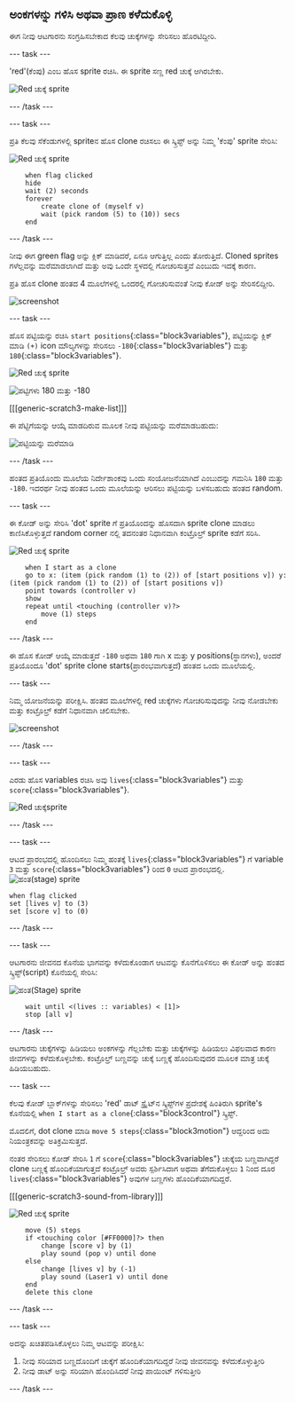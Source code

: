 ## ಅಂಕಗಳನ್ನು ಗಳಿಸಿ ಅಥವಾ ಪ್ರಾಣ ಕಳೆದುಕೊಳ್ಳಿ

ಈಗ ನೀವು ಆಟಗಾರನು ಸಂಗ್ರಹಿಸಬೇಕಾದ ಕೆಲವು ಚುಕ್ಕೆಗಳನ್ನು ಸೇರಿಸಲು ಹೊರಟಿದ್ದೀರಿ.

\--- task \---

'red'(ಕೆಂಪು) ಎಂಬ ಹೊಸ sprite ರಚಿಸಿ. ಈ sprite ಸಣ್ಣ red ಚುಕ್ಕೆ ಆಗಿರಬೇಕು.

![Red ಚುಕ್ಕೆ sprite](images/dots-red.png)

\--- /task \---

\--- task \---

ಪ್ರತಿ ಕೆಲವು ಸೆಕೆಂಡುಗಳಲ್ಲಿ sprite‌ನ ಹೊಸ clone ರಚಿಸಲು ಈ ಸ್ಕ್ರಿಪ್ಟ್‌ ಅನ್ನು ನಿಮ್ಮ 'ಕೆಂಪು' sprite ಸೇರಿಸಿ:

![Red ಚುಕ್ಕೆ sprite](images/red-sprite.png)

```blocks3
    when flag clicked
    hide
    wait (2) seconds
    forever
        create clone of (myself v)
        wait (pick random (5) to (10)) secs
    end
```

\--- /task \---

ನೀವು ಈಗ green flag ಅನ್ನು ಕ್ಲಿಕ್ ಮಾಡಿದರೆ, ಏನೂ ಆಗುತ್ತಿಲ್ಲ ಎಂದು ತೋರುತ್ತಿದೆ. Cloned sprites ಗಳೆಲ್ಲವನ್ನು ಮರೆಮಾಡಲಾಗಿದೆ ಮತ್ತು ಅವು ಒಂದೇ ಸ್ಥಳದಲ್ಲಿ ಗೋಚರಿಸುತ್ತವೆ ಎಂಬುದು ಇದಕ್ಕೆ ಕಾರಣ.

ಪ್ರತಿ ಹೊಸ clone ಹಂತದ 4 ಮೂಲೆಗಳಲ್ಲಿ ಒಂದರಲ್ಲಿ ಗೋಚರಿಸುವಂತೆ ನೀವು ಕೋಡ್ ಅನ್ನು ಸೇರಿಸಲಿದ್ದೀರಿ.

![screenshot](images/dots-start.png)

\--- task \---

ಹೊಸ ಪಟ್ಟಿಯನ್ನು ರಚಿಸಿ `start positions`{:class="block3variables"}, ಪಟ್ಟಿಯನ್ನು ಕ್ಲಿಕ್ ಮಾಡಿ `(+)` icon ಮೌಲ್ಯಗಳನ್ನು ಸೇರಿಸಲು `-180`{:class="block3variables"} ಮತ್ತು `180`{:class="block3variables"}.

![Red ಚುಕ್ಕೆ sprite](images/red-sprite.png)

![ಪಟ್ಟಿಗಳು 180 ಮತ್ತು -180](images/dots-list.png)

[[[generic-scratch3-make-list]]]

ಈ ಪೆಟ್ಟಿಗೆಯನ್ನು ಆಯ್ಕೆ ಮಾಡದಿರುವ ಮೂಲಕ ನೀವು ಪಟ್ಟಿಯನ್ನು ಮರೆಮಾಡಬಹುದು:

![ಪಟ್ಟಿಯನ್ನು ಮರೆಮಾಡಿ](images/hide-list.png)

\--- /task \---

ಹಂತದ ಪ್ರತಿಯೊಂದು ಮೂಲೆಯ ನಿರ್ದೇಶಾಂಕವು ಒಂದು ಸಂಯೋಜನೆಯಾಗಿದೆ ಎಂಬುದನ್ನು ಗಮನಿಸಿ `180` ಮತ್ತು `-180`. ಇದರರ್ಥ ನೀವು ಹಂತದ ಒಂದು ಮೂಲೆಯನ್ನು ಆರಿಸಲು ಪಟ್ಟಿಯನ್ನು ಬಳಸಬಹುದು ಹಂತದ random.

\--- task \---

ಈ ಕೋಡ್ ಅನ್ನು ಸೇರಿಸಿ 'dot' sprite ಗೆ ಪ್ರತಿಯೊಂದನ್ನು ಹೊಸದಾಗಿ sprite clone ಮಾಡಲು ಕಾಣಿಸಿಕೊಳ್ಳುತ್ತದೆ random corner ನಲ್ಲಿ ತದನಂತರ ನಿಧಾನವಾಗಿ ಕಂಟ್ರೊಲ್ರ್ sprite ಕಡೆಗೆ ಸರಿಸಿ.

![Red ಚುಕ್ಕೆ sprite](images/red-sprite.png)

```blocks3
    when I start as a clone
    go to x: (item (pick random (1) to (2)) of [start positions v]) y: (item (pick random (1) to (2)) of [start positions v])
    point towards (controller v)
    show
    repeat until <touching (controller v)?>
        move (1) steps
    end
```

\--- /task \---

ಈ ಹೊಸ ಕೋಡ್ ಆಯ್ಕೆ ಮಾಡುತ್ತದೆ `-180` ಅಥವಾ `180` ಗಾಗಿ x ಮತ್ತು y positions(ಸ್ಥಾನಗಳು), ಅಂದರೆ ಪ್ರತಿಯೊಂದೂ 'dot' sprite clone starts(ಪ್ರಾರಂಭವಾಗುತ್ತದೆ) ಹಂತದ ಒಂದು ಮೂಲೆಯಲ್ಲಿ.

\--- task \---

ನಿಮ್ಮ ಯೋಜನೆಯನ್ನು ಪರೀಕ್ಷಿಸಿ. ಹಂತದ ಮೂಲೆಗಳಲ್ಲಿ red ಚುಕ್ಕೆಗಳು ಗೋಚರಿಸುವುದನ್ನು ನೀವು ನೋಡಬೇಕು ಮತ್ತು ಕಂಟ್ರೊಲ್ರ್ ಕಡೆಗೆ ನಿಧಾನವಾಗಿ ಚಲಿಸಬೇಕು.

![screenshot](images/dots-red-test.png)

\--- /task \---

\--- task \---

ಎರಡು ಹೊಸ variables ರಚಿಸಿ ಅವು `lives`{:class="block3variables"} ಮತ್ತು `score`{:class="block3variables"}.

![Red ಚುಕ್ಕೆsprite](images/red-sprite.png)

\--- /task \---

\--- task \---

ಆಟದ ಪ್ರಾರಂಭದಲ್ಲಿ ಹೊಂದಿಸಲು ನಿಮ್ಮ ಹಂತಕ್ಕೆ `lives`{:class="block3variables"} ಗೆ variable `3` ಮತ್ತು `score`{:class="block3variables"} ರಿಂದ `0` ಆಟದ ಪ್ರಾರಂಭದಲ್ಲಿ. ![ಹಂತ(stage) sprite](images/stage-sprite.png)

```blocks3
when flag clicked
set [lives v] to (3)
set [score v] to (0)
```

\--- /task \---

\--- task \---

ಆಟಗಾರನು ಜೀವನದ ಕೊನೆಯ ಭಾಗವನ್ನು ಕಳೆದುಕೊಂಡಾಗ ಆಟವನ್ನು ಕೊನೆಗೊಳಿಸಲು ಈ ಕೋಡ್ ಅನ್ನು ಹಂತದ ಸ್ಕ್ರಿಪ್ಟ್(script) ಕೊನೆಯಲ್ಲಿ ಸೇರಿಸಿ:

![ಹಂತ(Stage) sprite](images/stage-sprite.png)

```blocks3
    wait until <(lives :: variables) < [1]>
    stop [all v]
```

\--- /task \---

ಆಟಗಾರನು ಚುಕ್ಕೆಗಳನ್ನು ಹಿಡಿಯಲು ಅಂಕಗಳನ್ನು ಗೆಲ್ಲಬೇಕು ಮತ್ತು ಚುಕ್ಕೆಗಳನ್ನು ಹಿಡಿಯಲು ವಿಫಲವಾದ ಕಾರಣ ಜೀವಗಳನ್ನು ಕಳೆದುಕೊಳ್ಳಬೇಕು. ಕಂಟ್ರೊಲ್ರ್ ಬಣ್ಣವನ್ನು ಚುಕ್ಕೆ ಬಣ್ಣಕ್ಕೆ ಹೊಂದಿಸುವುದರ ಮೂಲಕ ಮಾತ್ರ ಚುಕ್ಕೆ ಹಿಡಿಯಬಹುದು.

\--- task \---

ಕೆಲವು ಕೋಡ್ ಬ್ಲಾಕ್‌ಗಳನ್ನು ಸೇರಿಸಲು 'red' ಡಾಟ್ ಸ್ಪ್ರೈಟ್‌ನ ಸ್ಕ್ರಿಪ್ಟ್‌ಗಳ ಪ್ರದೇಶಕ್ಕೆ ಹಿಂತಿರುಗಿ sprite's ಕೊನೆಯಲ್ಲಿ `when I start as a clone`{:class="block3control"} ಸ್ಕ್ರಿಪ್ಟ್.

ಮೊದಲಿಗೆ, dot clone ಮಾಡಿ `move 5 steps`{:class="block3motion"} ಆದ್ದರಿಂದ ಅದು ನಿಯಂತ್ರಕವನ್ನು ಅತಿಕ್ರಮಿಸುತ್ತದೆ.

ನಂತರ ಸೇರಿಸಲು ಕೋಡ್ ಸೇರಿಸಿ `1` ಗೆ `score`{:class="block3variables"} ಚುಕ್ಕೆಯ ಬಣ್ಣವಾಗಿದ್ದರೆ clone ಬಣ್ಣಕ್ಕೆ ಹೊಂದಿಕೆಯಾಗುತ್ತದೆ ಕಂಟ್ರೊಲ್ರ್ ಅವರು ಸ್ಪರ್ಶಿಸಿದಾಗ ಅಥವಾ ತೆಗೆದುಕೊಳ್ಳಲು `1` ನಿಂದ ದೂರ `lives`{:class="block3variables"} ಅವುಗಳ ಬಣ್ಣಗಳು ಹೊಂದಿಕೆಯಾಗದಿದ್ದರೆ.

[[[generic-scratch3-sound-from-library]]]

![Red ಚುಕ್ಕೆ sprite](images/red-sprite.png)

```blocks3
    move (5) steps
    if <touching color [#FF0000]?> then
        change [score v] by (1)
        play sound (pop v) until done
    else
        change [lives v] by (-1)
        play sound (Laser1 v) until done
    end
    delete this clone
```

\--- /task \---

\--- task \---

ಅದನ್ನು ಖಚಿತಪಡಿಸಿಕೊಳ್ಳಲು ನಿಮ್ಮ ಆಟವನ್ನು ಪರೀಕ್ಷಿಸಿ:

1. ನೀವು ಸರಿಯಾದ ಬಣ್ಣದೊಂದಿಗೆ ಚುಕ್ಕೆಗೆ ಹೊಂದಿಕೆಯಾಗದಿದ್ದರೆ ನೀವು ಜೀವನವನ್ನು ಕಳೆದುಕೊಳ್ಳುತ್ತೀರಿ
2. ನೀವು ಡಾಟ್ ಅನ್ನು ಸರಿಯಾಗಿ ಹೊಂದಿಸಿದರೆ ನೀವು ಪಾಯಿಂಟ್ ಗಳಿಸುತ್ತೀರಿ

\--- /task \---